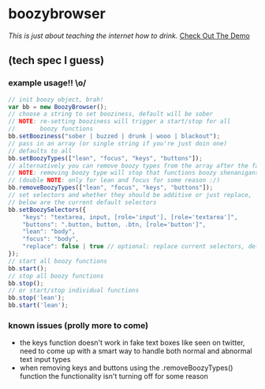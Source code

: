 # boozybrowser
_This is just about teaching the internet how to drink._
<a href="http://www.boozybrowser.com" target="_blank">Check Out The Demo</a>

## (tech spec I guess)
### example usage!! \o/ 
``` JavaScript
// init boozy object, brah!
var bb = new BoozyBrowser();
// choose a string to set booziness, default will be sober
// NOTE: re-setting booziness will trigger a start/stop for all 
//       boozy functions
bb.setBooziness("sober | buzzed | drunk | wooo | blackout");
// pass in an array (or single string if you're just doin one)
// defaults to all
bb.setBoozyTypes(["lean", "focus", "keys", "buttons"]);
// alternatively you can remove boozy types from the array after the fact 
// NOTE: removing boozy type will stop that functions boozy shenanigans 
// (double NOTE: only for lean and focus for some reason :/)
bb.removeBoozyTypes(["lean", "focus", "keys", "buttons"]);
// set selectors and whether they should be additive or just replace, 
// below are the current default selectors
bb.setBoozySelectors({
    "keys": "textarea, input, [role='input'], [role='textarea']",   
    "buttons": ".button, button, .btn, [role='button']",
    "lean": "body",
    "focus": "body",
    "replace": false | true // optional: replace current selectors, defautlts to false
});
// start all boozy functions
bb.start();
// stop all boozy functions
bb.stop();
// or start/stop individual functions
bb.stop('lean');
bb.start('lean');
``` 

### known issues (prolly more to come)
* the keys function doesn't work in fake text boxes like seen on twitter, need to come up with a smart way to handle both normal and abnormal text input types
* when removing keys and buttons using the .removeBoozyTypes() function the functionality isn't turning off for some reason
